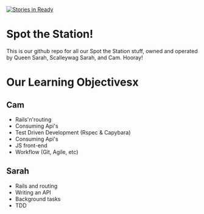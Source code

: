 [![Stories in Ready](https://badge.waffle.io/spot-the-station/spot-the-station.svg?label=ready&title=Ready)](http://waffle.io/spot-the-station/spot-the-station)

# Spot the Station!

This is our github repo for all our Spot the Station stuff, owned and operated by Queen Sarah, Scalleywag Sarah, and Cam. Hooray!

Our Learning Objectivesx
=======================

Cam
---

* Rails'n'routing
* Consuming Api's
* Test Driven Development (Rspec & Capybara)
* Consuming Api's
* JS front-end
* Workflow (Git, Agile, etc)


Sarah
-----
 * Rails and routing
 * Writing an API
 * Background tasks
 * TDD
